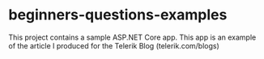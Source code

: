 # beginners-questions-examples
This project contains a sample ASP.NET Core app. This app is an example of the article I produced for the Telerik Blog (telerik.com/blogs)
